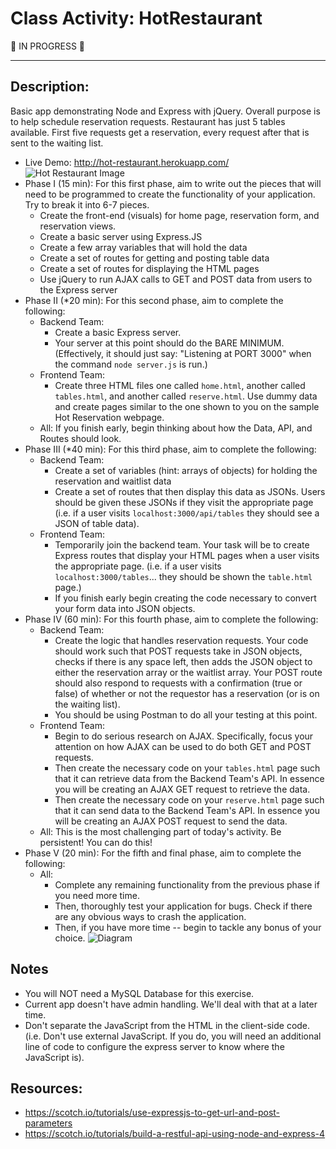 # Class Activity: HotRestaurant

:construction:   IN PROGRESS  :construction:  

---

## Description: 
Basic app demonstrating Node and Express with jQuery. Overall purpose is to help schedule reservation requests. Restaurant has just 5 tables available. First five requests get a reservation, every request after that is sent to the waiting list.
* Live Demo: <http://hot-restaurant.herokuapp.com/>
![Hot Restaurant Image](Images/HotRestaurant.png)
 * Phase I (15 min): For this first phase, aim to write out the pieces that will need to be programmed to create the functionality of your application. Try to break it into 6-7 pieces.
    * Create the front-end (visuals) for home page, reservation form, and reservation views.
    * Create a basic server using Express.JS
    * Create a few array variables that will hold the data
    * Create a set of routes for getting and posting table data
    * Create a set of routes for displaying the HTML pages
    * Use jQuery to run AJAX calls to GET and POST data from users to the Express server
* Phase II (*20 min): For this second phase, aim to complete the following:
    * Backend Team: 
      * Create a basic Express server. 
      * Your server at this point should do the BARE MINIMUM. (Effectively, it should just say: "Listening at PORT 3000" when the command `node server.js` is run.)
    * Frontend Team:
      * Create three HTML files one called `home.html`, another called `tables.html`, and another called `reserve.html`. Use dummy data and create pages similar to the one shown to you on the sample Hot Reservation webpage.
    * All: If you finish early, begin thinking about how the Data, API, and Routes should look.
 * Phase III (*40 min): For this third phase, aim to complete the following:
    * Backend Team: 
      * Create a set of variables (hint: arrays of objects) for holding the reservation and waitlist data 
      * Create a set of routes that then display this data as JSONs. Users should be given these JSONs if they visit the appropriate page (i.e. if a user visits `localhost:3000/api/tables` they should see a JSON of table data).
    * Frontend Team:
      * Temporarily join the backend team. Your task will be to create Express routes that display your HTML pages when a user visits the appropriate page. (i.e. if a user visits `localhost:3000/tables`... they should be shown the `table.html` page.) 
      * If you finish early begin creating the code necessary to convert your form data into JSON objects.
  * Phase IV (60 min): For this fourth phase, aim to complete the following:
    * Backend Team: 
      * Create the logic that handles reservation requests. Your code should work such that POST requests take in JSON objects, checks if there is any space left, then adds the JSON object to either the reservation array or the waitlist array. Your POST route should also respond to requests with a confirmation (true or false) of whether or not the requestor has a reservation (or is on the waiting list).
      * You should be using Postman to do all your testing at this point.
    * Frontend Team:
      * Begin to do serious research on AJAX. Specifically, focus your attention on how AJAX can be used to do both GET and POST requests. 
      * Then create the necessary code on your `tables.html` page such that it can retrieve data from the Backend Team's API. In essence you will be creating an AJAX GET request to retrieve the data.
      * Then create the necessary code on your `reserve.html` page such that it can send data to the Backend Team's API. In essence you will be creating an AJAX POST request to send the data. 
    * All: This is the most challenging part of today's activity. Be persistent! You can do this!
 * Phase V (20 min): For the fifth and final phase, aim to complete the following:
    * All: 
      * Complete any remaining functionality from the previous phase if you need more time. 
      * Then, thoroughly test your application for bugs. Check if there are any obvious ways to crash the application. 
      * Then, if you have more time -- begin to tackle any bonus of your choice.
![Diagram](Images/Diagram.png)
## Notes
* You will NOT need a MySQL Database for this exercise.
* Current app doesn't have admin handling. We'll deal with that at a later time.
* Don't separate the JavaScript from the HTML in the client-side code. (i.e. Don't use external JavaScript. If you do, you will need an additional line of code to configure the express server to know where the JavaScript is).
## Resources:
  * <https://scotch.io/tutorials/use-expressjs-to-get-url-and-post-parameters>
  * <https://scotch.io/tutorials/build-a-restful-api-using-node-and-express-4>